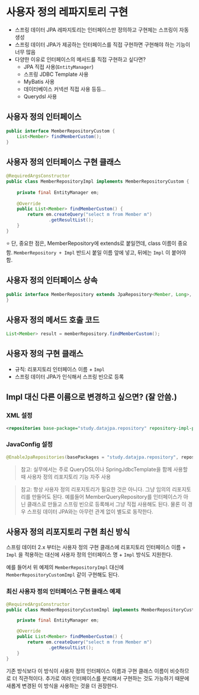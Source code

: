 # 사용자 정의 레파지토리 구현

- 스프링 데이터 JPA 레파지토리는 인터페이스만 정의하고 구현체는 스프링이 자동 생성
- 스프링 데이터 JPA가 제공하는 인터페이스를 직접 구현하면 구현해야 하는 기능이 너무 많음
- 다양한 이유로 인터페이스의 메서드를 직접 구현하고 싶다면?
	- JPA 직접 사용(`EntityManager`)
	- 스프링 JDBC Template 사용
	- MyBatis 사용
	- 데이터베이스 커넥션 직접 사용 등등…
	- Querydsl 사용

## 사용자 정의 인터페이스

```java
public interface MemberRepositoryCustom {
	List<Member> findMemberCustom();
}
```

## 사용자 정의 인터페이스 구현 클래스

```java
@RequiredArgsConstructor
public class MemberRepositoryImpl implements MemberRepositoryCustom {
	
	private final EntityManager em;
	
	@Override
	public List<Member> findMemberCustom() {
		return em.createQuery("select m from Member m")
				.getResultList();
	}
}
```

⭐️ 단, 중요한 점은, MemberRepository에 extends로 붙일껀데, class 이름이 중요함.
`MemberRepository + Impl` 반드시 붙일 이름 앞에 넣고, 뒤에는 `Impl` 이 붙어야 함.

## 사용자 정의 인터페이스 상속

```java
public interface MemberRepository extends JpaRepository<Member, Long>, MemberRepositoryCustom {
}
```

## 사용자 정의 메서드 호출 코드

```java
List<Member> result = memberRepository.findMemberCustom();
```

## 사용자 정의 구현 클래스

- 규칙: 리포지토리 인터페이스 이름 + `Impl`
- 스프링 데이터 JPA가 인식해서 스프링 빈으로 등록

## Impl 대신 다른 이름으로 변경하고 싶으면? (잘 안씀.)

### XML 설정

```xml
<repositories base-package="study.datajpa.repository" repository-impl-postfix="Impl" />
```

### JavaConfig 설정

```java
@EnableJpaRepositories(basePackages = "study.datajpa.repository", repositoryImplementationPostfix = "Impl")
```

> 참고: 실무에서는 주로 QueryDSL이나 SpringJdbcTemplate을 함께 사용할 때 사용자 정의 리포지토리 기능 자주 사용

> 참고: 항상 사용자 정의 리포지토리가 필요한 것은 아니다. 그냥 임의의 리포지토리를 만들어도 된다. 예를들어 MemberQueryRepository를 인터페이스가 아닌 클래스로 만들고 스프링 빈으로 등록해서 그냥 직접 사용해도 된다. 물론 이 경우 스프링 데이터 JPA와는 아무런 관계 없이 별도로 동작한다.

## 사용자 정의 리포지토리 구현 최신 방식

스프링 데이터 2.x 부터는 사용자 정의 구현 클래스에 리포지토리 인터페이스 이름 + `Impl` 을 적용하는 대신에 사용자 정의 인터페이스 명 + `Impl` 방식도 지원한다.

예를 들어서 위 예제의 `MemberRepositoryImpl` 대신에 `MemberRepositoryCustomImpl` 같이 구현해도 된다.

### 최신 사용자 정의 인터페이스 구현 클래스 예제

```java
@RequiredArgsConstructor
public class MemberRepositoryCustomImpl implements MemberRepositoryCustom {

	private final EntityManager em;

	@Override
	public List<Member> findMemberCustom() {
		return em.createQuery("select m from Member m")
				.getResultList();
	}
}
```

기존 방식보다 이 방식이 사용자 정의 인터페이스 이름과 구현 클래스 이름이 비슷하므로 더 직관적이다. 추가로 여러 인터페이스를 분리해서 구현하는 것도 가능하기 때문에 새롭게 변경된 이 방식을 사용하는 것을 더 권장한다.

